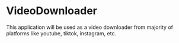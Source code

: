 # VideoDownloader
This application will be used as a video downloader from majority of platforms like youtube, tiktok, instagram, etc.

